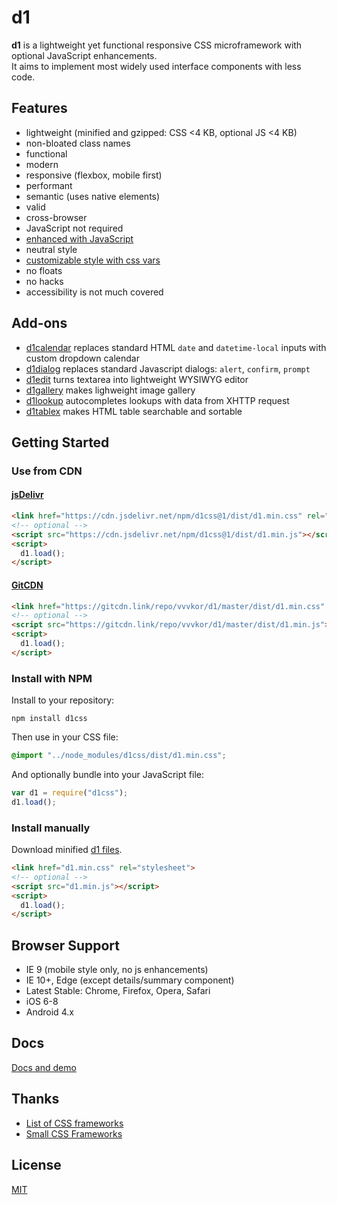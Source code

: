 # d1

**d1** is a lightweight yet functional responsive CSS microframework with optional JavaScript enhancements.  
It aims to implement most widely used interface components with less code.

## Features

* lightweight (minified and gzipped: CSS <4 KB, optional JS <4 KB)
* non-bloated class names
* functional
* modern
* responsive (flexbox, mobile first)
* performant
* semantic (uses native elements)
* valid
* cross-browser
* JavaScript not required
* [enhanced with JavaScript](README-js.md)
* neutral style
* [customizable style with css vars](README-css.md)
* no floats
* no hacks
* accessibility is not much covered

## Add-ons

* [d1calendar](https://github.com/vvvkor/d1calendar) replaces standard HTML ``date`` and ``datetime-local`` inputs with custom dropdown calendar
* [d1dialog](https://github.com/vvvkor/d1dialog) replaces standard Javascript dialogs: ``alert``, ``confirm``, ``prompt``
* [d1edit](https://github.com/vvvkor/d1edit) turns textarea into lightweight WYSIWYG editor
* [d1gallery](https://github.com/vvvkor/d1gallery) makes lighweight image gallery
* [d1lookup](https://github.com/vvvkor/d1lookup) autocompletes lookups with data from XHTTP request
* [d1tablex](https://github.com/vvvkor/d1tablex) makes HTML table searchable and sortable

## Getting Started

### Use from CDN

#### [jsDelivr](https://www.jsdelivr.com/package/npm/d1css)

```html
<link href="https://cdn.jsdelivr.net/npm/d1css@1/dist/d1.min.css" rel="stylesheet">
<!-- optional -->
<script src="https://cdn.jsdelivr.net/npm/d1css@1/dist/d1.min.js"></script>
<script>
  d1.load();
</script>
```

#### [GitCDN](https://gitcdn.link/)

```html
<link href="https://gitcdn.link/repo/vvvkor/d1/master/dist/d1.min.css" rel="stylesheet">
<!-- optional -->
<script src="https://gitcdn.link/repo/vvvkor/d1/master/dist/d1.min.js"></script>
<script>
  d1.load();
</script>
```

### Install with NPM

Install to your repository:
```
npm install d1css
```
Then use in your CSS file:
```css
@import "../node_modules/d1css/dist/d1.min.css";
```
And optionally bundle into your JavaScript file:
```javascript
var d1 = require("d1css");
d1.load();
```

### Install manually

Download minified [d1 files](https://github.com/vvvkor/d1/tree/master/dist).

```html
<link href="d1.min.css" rel="stylesheet">
<!-- optional -->
<script src="d1.min.js"></script>
<script>
  d1.load();
</script>
```

## Browser Support

* IE 9 (mobile style only, no js enhancements)
* IE 10+, Edge (except details/summary component)
* Latest Stable: Chrome, Firefox, Opera, Safari
* iOS 6-8
* Android 4.x

## Docs

[Docs and demo](http://vadimkor.ru/projects/d1/)

## Thanks

* [List of CSS frameworks](https://github.com/troxler/awesome-css-frameworks)
* [Small CSS Frameworks](https://www.webpagefx.com/blog/web-design/small-css-frameworks/)

## License

[MIT](./LICENSE)
